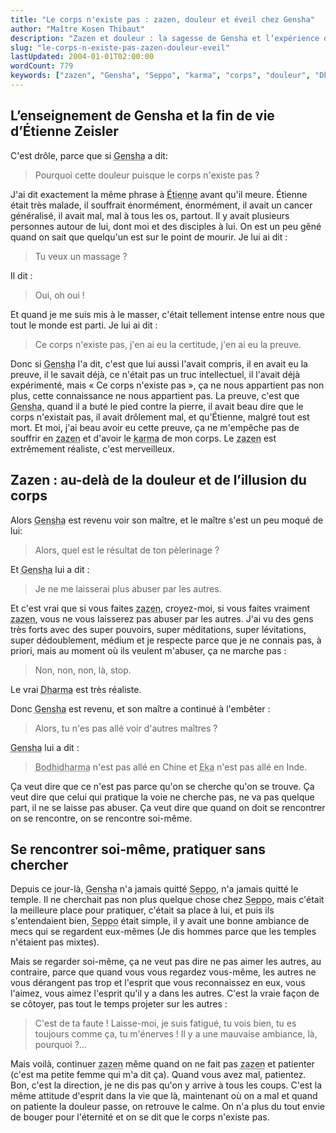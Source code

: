 ```yaml
---
title: "Le corps n'existe pas : zazen, douleur et éveil chez Gensha"
author: "Maître Kosen Thibaut"
description: "Zazen et douleur : la sagesse de Gensha et l’expérience d’Etienne révèlent une vérité sur le corps et l’éveil."
slug: "le-corps-n-existe-pas-zazen-douleur-eveil"
lastUpdated: 2004-01-01T02:00:00
wordCount: 779
keywords: ["zazen", "Gensha", "Seppo", "karma", "corps", "douleur", "Dharma", "Bodhidharma", "Eka", "pratique spirituelle"]
---
```


## L’enseignement de Gensha et la fin de vie d’Étienne Zeisler

C'est drôle, parce que si <abbr title="Nom d’un maître zen chinois, disciple de Seppo.">Gensha</abbr> a dit: 

> Pourquoi cette douleur puisque le corps n'existe pas&nbsp;?

J'ai dit exactement la même phrase à <abbr title="Étienne Mokusho Zeisler, disciple de Maître Deshimaru.">Étienne</abbr> avant qu'il meure. Étienne était très malade, il souffrait énormément, énormément, il avait un cancer généralisé, il avait mal, mal à tous les os, partout. Il y avait plusieurs personnes autour de lui, dont moi et des disciples à lui. On est un peu gêné quand on sait que quelqu'un est sur le point de mourir. Je lui ai dit : 

> Tu veux un massage&nbsp;?

Il dit : 

> Oui, oh oui&nbsp;!

Et quand je me suis mis à le masser, c'était tellement intense entre nous que tout le monde est parti. Je lui ai dit : 

> Ce corps n'existe pas, j'en ai eu la certitude, j'en ai eu la preuve.

Donc si <abbr title="Nom d’un maître zen chinois, disciple de Seppo.">Gensha</abbr> l'a dit, c'est que lui aussi l'avait compris, il en avait eu la preuve, il le savait déjà, ce n'était pas un truc intellectuel, il l'avait déjà expérimenté, mais « Ce corps n'existe pas », ça ne nous appartient pas non plus, cette connaissance ne nous appartient pas. La preuve, c'est que <abbr title="Nom d’un maître zen chinois, disciple de Seppo.">Gensha</abbr>, quand il a buté le pied contre la pierre, il avait beau dire que le corps n'existait pas, il avait drôlement mal, et qu'Étienne, malgré tout est mort. Et moi, j'ai beau avoir eu cette preuve, ça ne m'empêche pas de souffrir en <abbr title="Méditation assise.">zazen</abbr> et d'avoir le <abbr title="Destinée, fruit des actions passées.">karma</abbr> de mon corps. Le <abbr title="Méditation assise.">zazen</abbr> est extrêmement réaliste, c'est merveilleux.

## Zazen : au-delà de la douleur et de l’illusion du corps

Alors <abbr title="Nom d’un maître zen chinois, disciple de Seppo.">Gensha</abbr> est revenu voir son maître, et le maître s'est un peu moqué de lui:

> Alors, quel est le résultat de ton pèlerinage&nbsp;?

Et <abbr title="Nom d’un maître zen chinois, disciple de Seppo.">Gensha</abbr> lui a dit :

> Je ne me laisserai plus abuser par les autres.

Et c'est vrai que si vous faites <abbr title="Méditation assise.">zazen</abbr>, croyez-moi, si vous faites vraiment <abbr title="Méditation assise.">zazen</abbr>, vous ne vous laisserez pas abuser par les autres. J'ai vu des gens très forts avec des super pouvoirs, super méditations, super lévitations, super dédoublement, médium et je respecte parce que je ne connais pas, à priori, mais au moment où ils veulent m'abuser, ça ne marche pas : 

> Non, non, non, là, stop.

Le vrai <abbr title="Enseignement du Bouddha.">Dharma</abbr> est très réaliste.

Donc <abbr title="Nom d’un maître zen chinois, disciple de Seppo.">Gensha</abbr> est revenu, et son maître a continué à l'embêter :

> Alors, tu n'es pas allé voir d'autres maîtres&nbsp;?

<abbr title="Nom d’un maître zen chinois, disciple de Seppo.">Gensha</abbr> lui a dit :

> <abbr title="Fondateur du zen chinois, VIe siècle.">Bodhidharma</abbr> n'est pas allé en Chine et <abbr title="Disciple de Bodhidharma, aussi appelé Huike.">Eka</abbr> n'est pas allé en Inde.

Ça veut dire que ce n'est pas parce qu'on se cherche qu'on se trouve. Ça veut dire que celui qui pratique la voie ne cherche pas, ne va pas quelque part, il ne se laisse pas abuser. Ça veut dire que quand on doit se rencontrer on se rencontre, on se rencontre soi-même.

## Se rencontrer soi-même, pratiquer sans chercher

Depuis ce jour-là, <abbr title="Nom d’un maître zen chinois, disciple de Seppo.">Gensha</abbr> n'a jamais quitté <abbr title="Nom d’un maître zen chinois, maître de Gensha.">Seppo</abbr>, n'a jamais quitté le temple. Il ne cherchait pas non plus quelque chose chez <abbr title="Nom d’un maître zen chinois, maître de Gensha.">Seppo</abbr>, mais c'était la meilleure place pour pratiquer, c'était sa place à lui, et puis ils s'entendaient bien, <abbr title="Nom d’un maître zen chinois, maître de Gensha.">Seppo</abbr> était simple, il y avait une bonne ambiance de mecs qui se regardent eux-mêmes (Je dis hommes parce que les temples n'étaient pas mixtes).

Mais se regarder soi-même, ça ne veut pas dire ne pas aimer les autres, au contraire, parce que quand vous vous regardez vous-même, les autres ne vous dérangent pas trop et l'esprit que vous reconnaissez en eux, vous l'aimez, vous aimez l'esprit qu'il y a dans les autres. C'est la vraie façon de se côtoyer, pas tout le temps projeter sur les autres : 

> C'est de ta faute&nbsp;! Laisse-moi, je suis fatigué, tu vois bien, tu es toujours comme ça, tu m'énerves&nbsp;! Il y a une mauvaise ambiance, là, pourquoi&nbsp;?...

Mais voilà, continuer <abbr title="Méditation assise.">zazen</abbr> même quand on ne fait pas <abbr title="Méditation assise.">zazen</abbr> et patienter (c'est ma petite femme qui m'a dit ça). Quand vous avez mal, patientez. Bon, c'est la direction, je ne dis pas qu'on y arrive à tous les coups. C'est la même attitude d'esprit dans la vie que là, maintenant où on a mal et quand on patiente la douleur passe, on retrouve le calme. On n'a plus du tout envie de bouger pour l'éternité et on se dit que le corps n'existe pas.
